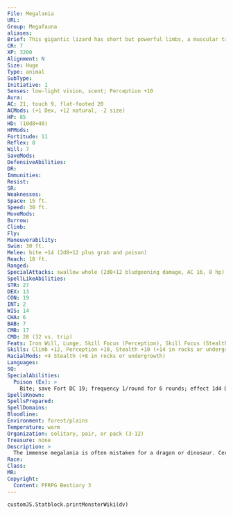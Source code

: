 ```yaml
---
File: Megalania
URL: 
Group: Megafauna
aliases: 
Brief: This gigantic lizard has short but powerful limbs, a muscular tail, and a spiny crest that runs the length of its body.
CR: 7
XP: 3200
Alignment: N
Size: Huge
Type: animal
SubType: 
Initiative: 1
Senses: low-light vision, scent; Perception +10
Aura: 
AC: 21, touch 9, flat-footed 20
ACMods: (+1 Dex, +12 natural, -2 size)
HP: 85
HD: (10d8+40)
HPMods: 
Fortitude: 11
Reflex: 8
Will: 7
SaveMods: 
DefensiveAbilities: 
DR: 
Immunities: 
Resist: 
SR: 
Weaknesses: 
Space: 15 ft.
Speed: 30 ft.
MoveMods: 
Burrow: 
Climb: 
Fly: 
Maneuverability: 
Swim: 30 ft.
Melee: bite +14 (2d8+12 plus grab and poison)
Reach: 10 ft.
Ranged: 
SpecialAttacks: swallow whole (2d8+12 bludgeoning damage, AC 16, 8 hp)
SpellLikeAbilities: 
STR: 27
DEX: 13
CON: 19
INT: 2
WIS: 14
CHA: 6
BAB: 7
CMB: 17
CMD: 28 (32 vs. trip)
Feats: Iron Will, Lunge, Skill Focus (Perception), Skill Focus (Stealth), Weapon Focus (bite)
Skills: Climb +12, Perception +10, Stealth +10 (+14 in rocks or undergrowth), Swim +16
RacialMods: +4 Stealth (+8 in rocks or undergrowth)
Languages: 
SQ: 
SpecialAbilities:
  Poison (Ex): >
    Bite; save Fort DC 19; frequency 1/round for 6 rounds; effect 1d4 Dex damage; cure 2 consecutive saves.
SpellsKnown: 
SpellsPrepared: 
SpellDomains: 
Bloodline: 
Environment: forest/plains
Temperature: warm
Organization: solitary, pair, or pack (3-12)
Treasure: none
Description: >
  The immense megalania is often mistaken for a dragon or dinosaur. Certainly the lizard's aggressive attitude and deep, rumbling roars only encourage such misidentifications. Large enough to catch and eat rhinos and elephants, a megalania prefers hunting much smaller prey that it can gulp down in one greedy swallow. Humanoids are among its favorite meals.  A megalania is 20 feet long and weighs 2,000 pounds.  Megalania Companions  Starting Statistics: Size Medium; Speed 30 ft.; AC +1 natural armor; Attack bite (1d6 plus grab); Ability Scores Str 13, Dex 17, Con 12, Int 2, Wis 12, Cha 6; Special Qualities low-light vision, scent.  7th-Level Advancement: Size Large; AC +1 natural armor; Attack bite (1d8 plus grab and poison); Ability Scores Str +4, Dex -2, Con +4.
Race: 
Class: 
MR: 
Copyright:
  Content: PFRPG Bestiary 3
---
```

```dataviewjs
customJS.Statblock.printMonsterWiki(dv)
```
